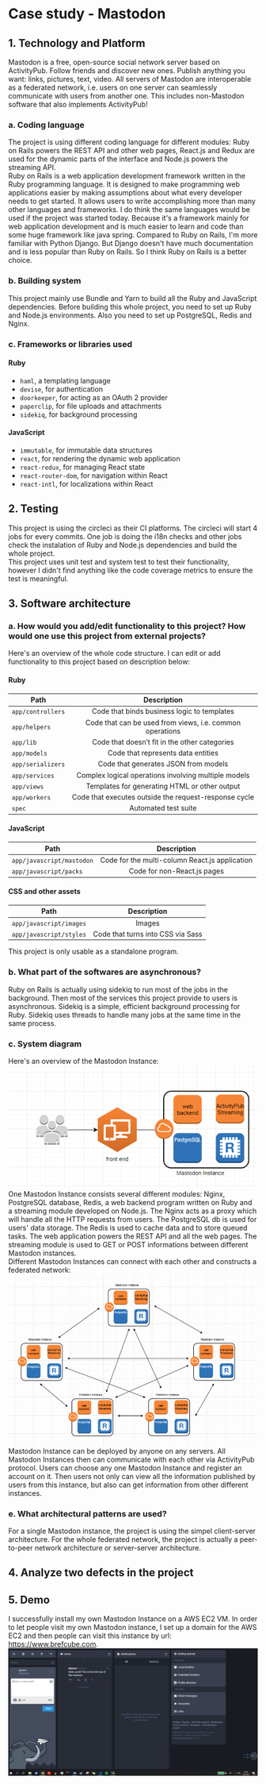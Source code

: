 # Case study - Mastodon
## 1. Technology and Platform
Mastodon is a free, open-source social network server based on ActivityPub. Follow friends and discover new ones. Publish anything you want: links, pictures, text, video. All servers of Mastodon are interoperable as a federated network, i.e. users on one server can seamlessly communicate with users from another one. This includes non-Mastodon software that also implements ActivityPub!  
### a. Coding language
The project is using different coding language for different modules: Ruby on Rails powers the REST API and other web pages, React.js and Redux are used for the dynamic parts of the interface and Node.js powers the streaming API.  
Ruby on Rails is a web application development framework written in the Ruby programming language. It is designed to make programming web applications easier by making assumptions about what every developer needs to get started. It allows users to write accomplishing more than many other languages and frameworks. I do think the same languages would be used if the project was started today. Because it's a framework mainly for web application development and is much easier to learn and code than some huge framework like java spring. Compared to Ruby on Rails, I'm more familiar with Python Django. But Django doesn't have much documentation and is less popular than Ruby on Rails. So I think Ruby on Rails is a better choice.  
### b. Building system
This project mainly use Bundle and Yarn to build all the Ruby and JavaScript dependencies. Before building this whole project, you need to set up Ruby and Node.js environments. Also you need to set up PostgreSQL, Redis and Nginx.  
### c. Frameworks or libraries used
#### Ruby  
* `haml`, a templating language  
* `devise`, for authentication  
* `doorkeeper`, for acting as an OAuth 2 provider  
* `paperclip`, for file uploads and attachments  
* `sidekiq`, for background processing  

#### JavaScript  
* `immutable`, for immutable data structures  
* `react`, for rendering the dynamic web application  
* `react-redux`, for managing React state  
* `react-router-dom`, for navigation within React  
* `react-intl`, for localizations within React  
## 2. Testing
This project is using the circleci as their CI platforms. The circleci will start 4 jobs for every commits. One job is doing the i18n checks and other jobs check the instalation of Ruby and Node.js dependencies and build the whole project.  
This project uses unit test and system test to test their functionality, however I didn't find anything like the code coverage metrics to ensure the test is meaningful.    
## 3. Software architecture
### a. How would you add/edit functionality to this project? How would one use this project from external projects?
Here's an overview of the whole code structure. I can edit or add functionality to this project based on description below:  
#### Ruby
| Path             | Description                                             |
| ---------------- |:-------------------------------------------------------:|
|`app/controllers` | Code that binds business logic to templates             |
|`app/helpers`	   | Code that can be used from views, i.e. common operations|
|`app/lib`	       | Code that doesn’t fit in the other categories           |
|`app/models`	   | Code that represents data entities                      |
|`app/serializers` | Code that generates JSON from models                    |
|`app/services`	   | Complex logical operations involving multiple models    |
|`app/views`	   | Templates for generating HTML or other output           |
|`app/workers`	   | Code that executes outside the request-response cycle   |
|`spec`	           | Automated test suite                                    |
#### JavaScript
|Path	                   | Description                                             |
| ------------------------ |:-------------------------------------------------------:|
|`app/javascript/mastodon` | Code for the multi-column React.js application          |
|`app/javascript/packs`	   | Code for non-React.js pages                             |
#### CSS and other assets
|Path	                   | Description                                             |
| ------------------------ |:-------------------------------------------------------:|
|`app/javascript/images`   | Images                                                  |
|`app/javascript/styles`   | Code that turns into CSS via Sass                       |
This project is only usable as a standalone program.  
### b. What part of the softwares are asynchronous?
Ruby on Rails is actually using sidekiq to run most of the jobs in the background. Then most of the services this project provide to users is asynchronous. Sidekiq is a simple, efficient background processing for Ruby. Sidekiq uses threads to handle many jobs at the same time in the same process.  
### c. System diagram
Here's an overview of the Mastodon Instance:  
<img src="./images/Mastodon_Instance.PNG">  
One Mastodon Instance consists several different modules: Nginx, PostgreSQL database, Redis, a web backend program written on Ruby and a streaming module developed on Node.js. The Nginx acts as a proxy which will handle all the HTTP requests from users. The PostgreSQL db is used for users' data storage. The Redis is used to cache data and to store queued tasks. The web application powers the REST API and all the web pages. The streaming module is used to GET or POST informations between different Mastodon instances.  
Different Mastodon Instances can connect with each other and constructs a federated network:  
<img src="./images/federated_network.PNG">  
Mastodon Instance can be deployed by anyone on any servers. All Mastodon Instances then can communicate with each other via ActivityPub protocol. Users can choose any one Mastodon Instance and register an account on it. Then users not only can view all the information published by users from this instance, but also can get information from other different instances.  
### e. What architectural patterns are used?
For a single Mastodon instance, the project is using the simpel client-server architecture. For the whole federated network, the project is actually a peer-to-peer network architecture or server-server architecture.  
## 4. Analyze two defects in the project
## 5. Demo
I successfully install my own Mastodon Instance on a AWS EC2 VM. In order to let people visit my own Mastodon instance, I set up a domain for the AWS EC2 and then people can visit this instance by url: <https://www.brefcube.com>.
<img src="./images/website.PNG">